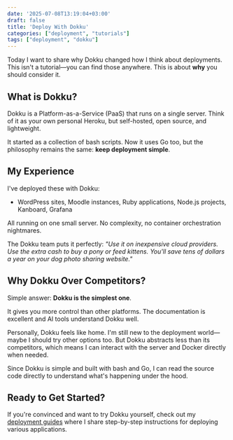 ```yaml
---
date: '2025-07-08T13:19:04+03:00'
draft: false
title: 'Deploy With Dokku'
categories: ["deployment", "tutorials"]
tags: ["deployment", "dokku"]
---
```


Today I want to share why Dokku changed how I think about deployments. This isn't a tutorial—you can find those anywhere. This is about **why** you should consider it.

## What is Dokku?

Dokku is a Platform-as-a-Service (PaaS) that runs on a single server. Think of it as your own personal Heroku, but self-hosted, open source, and lightweight.

It started as a collection of bash scripts. Now it uses Go too, but the philosophy remains the same: **keep deployment simple**.

## My Experience

I've deployed these with Dokku:
- WordPress sites, Moodle instances, Ruby applications, Node.js projects, Kanboard, Grafana

All running on one small server. No complexity, no container orchestration nightmares.

The Dokku team puts it perfectly: *"Use it on inexpensive cloud providers. Use the extra cash to buy a pony or feed kittens. You'll save tens of dollars a year on your dog photo sharing website."*

## Why Dokku Over Competitors?

Simple answer: **Dokku is the simplest one**.

It gives you more control than other platforms. The documentation is excellent and AI tools understand Dokku well. 

Personally, Dokku feels like home. I'm still new to the deployment world—maybe I should try other options too. But Dokku abstracts less than its competitors, which means I can interact with the server and Docker directly when needed. 

Since Dokku is simple and built with bash and Go, I can read the source code directly to understand what's happening under the hood.

## Ready to Get Started?

If you're convinced and want to try Dokku yourself, check out my [deployment guides](/deployment-guides/) where I share step-by-step instructions for deploying various applications.